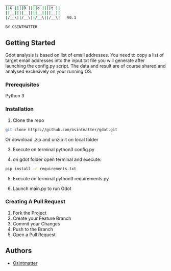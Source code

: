 
```sh
____  ____  ____  ____ 
||G ||||D ||||o ||||t ||
||__||||__||||__||||__||
|/__\||/__\||/__\||/__\|   V0.1

BY OSINTMATTER 

```

## Getting Started

Gdot analysis is based on list of email addresses. You need to copy a list of target email addresses into the input.txt file you will generate after launching the config.py script. 
The data and result are of course shared and analysed exclusively on your running OS. 

### Prerequisites

Python 3 


### Installation

1. Clone the repo

```sh
git clone https://github.com/osintmatter/gdot.git
```
Or download .zip and unzip it on local folder 

3. Execute on terminal python3 config.py

4. on gdot folder open terminal and execute:

```sh
pip install -r requirements.txt 
```
5. Execute on terminal python3 requirements.py 

6. Launch main.py to run Gdot 

### Creating A Pull Request

1. Fork the Project
2. Create your Feature Branch 
3. Commit your Changes 
4. Push to the Branch 
5. Open a Pull Request

## Authors

* [Osintmatter ](https://osintmatter.com)

                                      
